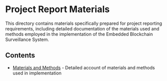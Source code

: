 # Project Report Materials

This directory contains materials specifically prepared for project reporting requirements, including detailed documentation of the materials used and methods employed in the implementation of the Embedded Blockchain Surveillance System.

## Contents

- [Materials and Methods](./materials-and-methods.md) - Detailed account of materials and methods used in implementation